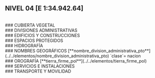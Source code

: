 ## NIVEL 04 [E 1:34.942.64]

<br />
### CUBIERTA VEGETAL
<br />
### DIVISIONES ADMINISTRATIVAS
<br />
### EDIFICIOS Y CONSTRUCCIONES
<br />
### ESPACIOS PROTEGIDOS
<br />
### HIDROGRAFÍA
<br />
### NOMBRES GEOGRÁFICOS
[**nombre_division_administrativa_pto**](../../elementos/nombre_division_administrativa_pto)  
`clase`= nacion  
<br />
### OROGRAFÍA
[**tierra_firme_pol**](../../elementos/tierra_firme_pol)  
<br />
### SERVICIOS E INSTALACIONES
<br />
### TRANSPORTE Y MOVILIDAD
